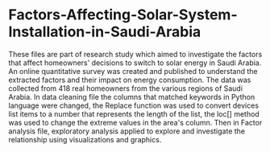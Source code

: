 # Factors-Affecting-Solar-System-Installation-in-Saudi-Arabia
These files are part of research study which aimed to investigate the factors that affect homeowners' decisions to switch to solar energy in Saudi Arabia.
An online quantitative survey was created and published to understand the extracted factors and their impact on energy consumption. 
The data was collected from 418 real homeowners from the various regions of Saudi Arabia.
In data cleaning file 
the columns that matched keywords in Python language were changed,
the Replace function was used to convert devices list items to a number that represents the length of the list,
the loc[] method was used to change the extreme values in the area's column.
Then in Factor analysis file, exploratory analysis applied to explore and investigate the relationship using visualizations and graphics.
